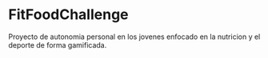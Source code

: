 # FitFoodChallenge
Proyecto de autonomia personal en los jovenes enfocado en la nutricion y el deporte de forma gamificada.
